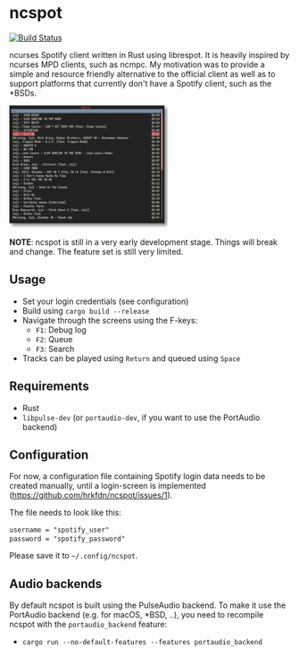 # ncspot
[![Build Status](https://travis-ci.com/hrkfdn/ncspot.svg?token=DoBH2xZ13CfuTfqgEyp7&branch=develop)](https://travis-ci.com/hrkfdn/ncspot)

ncurses Spotify client written in Rust using librespot. It is heavily inspired
by ncurses MPD clients, such as ncmpc.  My motivation was to provide a simple
and resource friendly alternative to the official client as well as to support
platforms that currently don't have a Spotify client, such as the *BSDs.

[![Search](/screenshots/search-thumb.png?raw=true)](/screenshots/search.png?raw=true)

**NOTE**: ncspot is still in a very early development stage. Things will break
and change. The feature set is still very limited.

## Usage

* Set your login credentials (see configuration)
* Build using `cargo build --release`
* Navigate through the screens using the F-keys:
  * `F1`: Debug log
  * `F2`: Queue
  * `F3`: Search
* Tracks can be played using `Return` and queued using `Space`

## Requirements

* Rust
* `libpulse-dev` (or `portaudio-dev`, if you want to use the PortAudio backend)

## Configuration

For now, a configuration file containing Spotify login data needs to be created
manually, until a login-screen is implemented
(https://github.com/hrkfdn/ncspot/issues/1).

The file needs to look like this:

```
username = "spotify_user"
password = "spotify_password"
```

Please save it to `~/.config/ncspot`.

## Audio backends

By default ncspot is built using the PulseAudio backend.
To make it use the PortAudio backend (e.g. for macOS, *BSD, ..),
you need to recompile ncspot with the `portaudio_backend` feature:

* `cargo run --no-default-features --features portaudio_backend`
